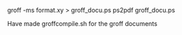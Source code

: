 groff -ms format.xy > groff_docu.ps
ps2pdf groff_docu.ps 

Have made groffcompile.sh for the groff documents 

